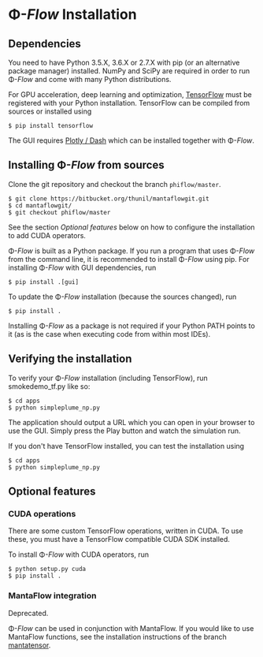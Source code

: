 # Φ-*Flow* Installation

## Dependencies

You need to have Python 3.5.X, 3.6.X or 2.7.X with pip (or an alternative package manager) installed.
NumPy and SciPy are required in order to run Φ-*Flow* and come with many Python distributions.

For GPU acceleration, deep learning and optimization, [TensorFlow](https://www.tensorflow.org/install/) must be registered with your Python installation.
TensorFlow can be compiled from sources or installed using

```
$ pip install tensorflow
```

The GUI requires [Plotly / Dash](https://dash.plot.ly/installation) which can be installed together with Φ-*Flow*.


## Installing Φ-*Flow* from sources

Clone the git repository and checkout the branch `phiflow/master`.

```
$ git clone https://bitbucket.org/thunil/mantaflowgit.git
$ cd mantaflowgit/
$ git checkout phiflow/master
```

See the section *Optional features* below on how to configure the installation to add CUDA operators.

Φ-*Flow* is built as a Python package.
If you run a program that uses Φ-*Flow* from the command line, it is recommended to install Φ-*Flow* using pip.
For installing Φ-*Flow* with GUI dependencies, run
```
$ pip install .[gui]
```

To update the Φ-*Flow* installation (because the sources changed), run
```
$ pip install .
```

Installing Φ-*Flow* as a package is not required if your Python PATH points to it (as is the case when executing code from within most IDEs).


## Verifying the installation

To verify your Φ-*Flow* installation (including TensorFlow), run smokedemo_tf.py like so:
```
$ cd apps
$ python simpleplume_np.py
```

The application should output a URL which you can open in your browser to use the GUI.
Simply press the Play button and watch the simulation run.

If you don't have TensorFlow installed, you can test the installation using
```
$ cd apps
$ python simpleplume_np.py
```


## Optional features

### CUDA operations

There are some custom TensorFlow operations, written in CUDA.
To use these, you must have a TensorFlow compatible CUDA SDK installed.

To install Φ-*Flow* with CUDA operators, run
```
$ python setup.py cuda
$ pip install .
```

### MantaFlow integration

Deprecated.

Φ-*Flow* can be used in conjunction with MantaFlow.
If you would like to use MantaFlow functions, see the installation instructions of the branch [mantatensor](https://bitbucket.org/thunil/mantaflowgit/src/mantatensor/).
